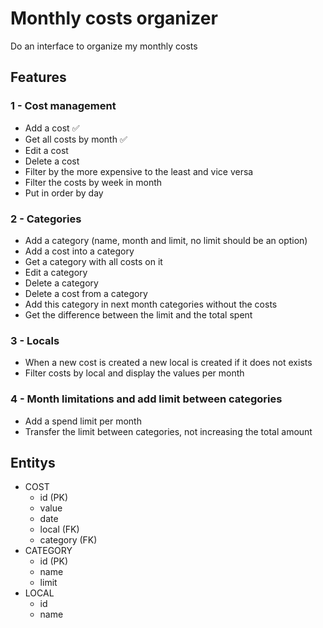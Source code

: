 # Monthly costs organizer

Do an interface to organize my monthly costs

## Features

### 1 - Cost management
- Add a cost ✅
- Get all costs by month ✅
- Edit a cost
- Delete a cost
- Filter by the more expensive to the least and vice versa
- Filter the costs by week in month
- Put in order by day
### 2 - Categories
- Add a category (name, month and limit, no limit should be an option)
- Add a cost into a category
- Get a category with all costs on it
- Edit a category
- Delete a category
- Delete a cost from a category
- Add this category in next month categories without the costs
- Get the difference between the limit and the total spent
### 3 - Locals
- When a new cost is created a new local is created if it does not exists
- Filter costs by local and display the values per month
### 4 - Month limitations and add limit between categories
- Add a spend limit per month
- Transfer the limit between categories, not increasing the total amount

## Entitys

- COST 
    - id (PK)
    - value
    - date
    - local (FK)
    - category (FK)
- CATEGORY 
    - id (PK)
    - name
    - limit
- LOCAL 
    - id
    - name 
